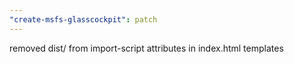 ```yaml
---
"create-msfs-glasscockpit": patch
---
```


removed dist/ from import-script attributes in index.html templates
